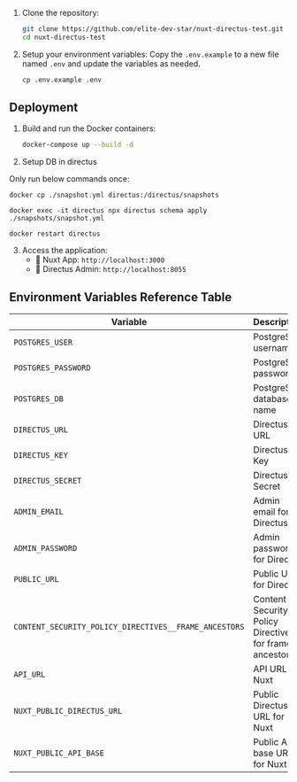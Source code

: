 1. Clone the repository:
   ```bash
   git clone https://github.com/elite-dev-star/nuxt-directus-test.git
   cd nuxt-directus-test
   ```

2. Setup your environment variables:
   Copy the `.env.example` to a new file named `.env` and update the variables as needed.
   ```bash
   cp .env.example .env
   ```

## Deployment

1. Build and run the Docker containers:
   
   ```bash
   docker-compose up --build -d
   ```
2. Setup DB in directus

  Only run below commands once:

   ```docker cp ./snapshot.yml directus:/directus/snapshots```

   ```docker exec -it directus npx directus schema apply ./snapshots/snapshot.yml```

   ```docker restart directus```

3. Access the application:
   - 🚀 Nuxt App: `http://localhost:3000`
   - 🐰 Directus Admin: `http://localhost:8055`

## Environment Variables Reference Table

| Variable                                       | Description                                                   |
|------------------------------------------------|---------------------------------------------------------------|
| `POSTGRES_USER`                                | PostgreSQL username                                           |
| `POSTGRES_PASSWORD`                            | PostgreSQL password                                           |
| `POSTGRES_DB`                                  | PostgreSQL database name                                      |
| `DIRECTUS_URL`                                 | Directus URL                                                  |
| `DIRECTUS_KEY`                                 | Directus Key                                                  |
| `DIRECTUS_SECRET`                              | Directus Secret                                               |
| `ADMIN_EMAIL`                                  | Admin email for Directus                                      |
| `ADMIN_PASSWORD`                               | Admin password for Directus                                   |
| `PUBLIC_URL`                                   | Public URL for Directus                                       |
| `CONTENT_SECURITY_POLICY_DIRECTIVES__FRAME_ANCESTORS` | Content Security Policy Directives for frame ancestors |
| `API_URL`                                      | API URL for Nuxt                                              |
| `NUXT_PUBLIC_DIRECTUS_URL`                     | Public Directus URL for Nuxt                                  |
| `NUXT_PUBLIC_API_BASE`                         | Public API base URL for Nuxt                                  |
